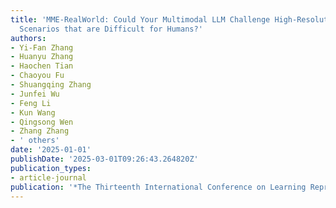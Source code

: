 ```yaml
---
title: 'MME-RealWorld: Could Your Multimodal LLM Challenge High-Resolution Real-World
  Scenarios that are Difficult for Humans?'
authors:
- Yi-Fan Zhang
- Huanyu Zhang
- Haochen Tian
- Chaoyou Fu
- Shuangqing Zhang
- Junfei Wu
- Feng Li
- Kun Wang
- Qingsong Wen
- Zhang Zhang
- ' others'
date: '2025-01-01'
publishDate: '2025-03-01T09:26:43.264820Z'
publication_types:
- article-journal
publication: '*The Thirteenth International Conference on Learning Representations*'
---
```

